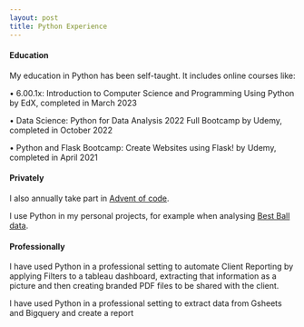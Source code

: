 ```yaml
---
layout: post
title: Python Experience
---
```


#### Education

My education in Python has been self-taught. It includes online courses like:

•	6.00.1x: Introduction to Computer Science and Programming Using Python by EdX, completed in March 2023

•	Data Science: Python for Data Analysis 2022 Full Bootcamp by Udemy, completed in October 2022

•	Python and Flask Bootcamp: Create Websites using Flask! by Udemy, completed in April 2021

#### Privately

I also annually take part in [Advent of code](https://adventofcode.com/about).

I use Python in my personal projects, for example when analysing [Best Ball data](https://github.com/fantasydatapros/best-ball-data-bowl).

#### Professionally

I have used Python in a professional setting to automate Client Reporting by applying Filters to a tableau dashboard, extracting that information as a picture and then creating branded PDF files to be shared with the client. 

I have used Python in a professional setting to extract data from Gsheets and Bigquery and create a report 